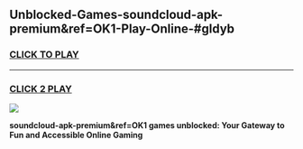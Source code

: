 
## Unblocked-Games-soundcloud-apk-premium&ref=OK1-Play-Online-#gldyb
<h3>
<a href="https://premium.freeplayer.one?title=soundcloud-apk-premium&ref=OK1&ref=27F">CLICK TO PLAY</a></h3>
<hr>

<h3>
<a href="https://premium.freeplayer.one?title=soundcloud-apk-premium&ref=OK1&ref=27F">CLICK 2 PLAY</a>
  
</h3>

<a href="https://premium.freeplayer.one?title=soundcloud-apk-premium&ref=OK1&ref=27F"><img src="https://clearcache.store/games.png"></a>


**soundcloud-apk-premium&ref=OK1 games unblocked: Your Gateway to Fun and Accessible Online Gaming**
